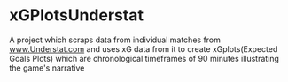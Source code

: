 # xGPlotsUnderstat
A project which scraps data from individual matches from www.Understat.com and uses xG data from it to create xGplots(Expected Goals Plots) which are chronological timeframes of 90 minutes illustrating the game's narrative
